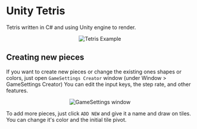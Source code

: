 # Unity Tetris
Tetris written in C# and using Unity engine to render.

<p align="center">
  <img src="https://github.com/Mukarillo/UnityTetris/blob/master/readmeimages/tetris_example.gif?raw=true" alt="Tetris Example"/>
</p>

## Creating new pieces

If you want to create new pieces or change the existing ones shapes or colors, just open ```GameSettings Creator``` window (under Window > GameSettings Creator)
You can edit the input keys, the step rate, and other features.

<p align="center">
  <img src="https://github.com/Mukarillo/UnityTetris/blob/master/readmeimages/gameConfigWindow.PNG?raw=true" alt="GameSettings window"/>
</p

To add more pieces, just click ```ADD NEW``` and give it a name and draw on tiles. You can change it's color and the initial tile pivot.